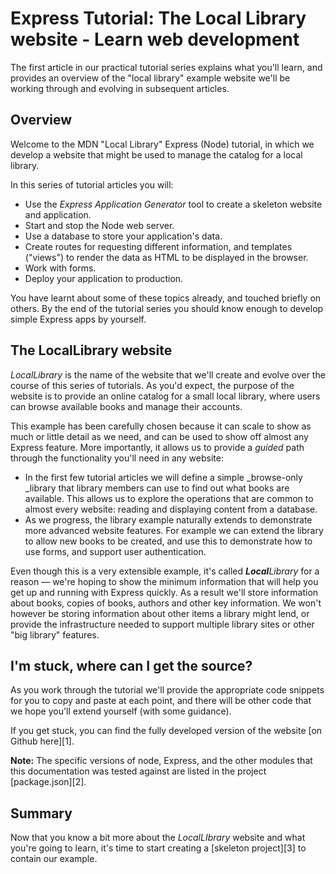 # Express Tutorial: The Local Library website - Learn web development

The first article in our practical tutorial series explains what you'll learn, and provides an overview of the "local library" example website we'll be working through and evolving in subsequent articles.

## Overview

Welcome to the MDN "Local Library" Express (Node) tutorial, in which we develop a website that might be used to manage the catalog for a local library. 

In this series of tutorial articles you will:

* Use the _Express Application Generator_ tool to create a skeleton website and application.
* Start and stop the Node web server.
* Use a database to store your application's data.
* Create routes for requesting different information, and templates ("views") to render the data as HTML to be displayed in the browser.
* Work with forms.
* Deploy your application to production.

You have learnt about some of these topics already, and touched briefly on others. By the end of the tutorial series you should know enough to develop simple Express apps by yourself.

## The LocalLibrary website

_LocalLibrary_ is the name of the website that we'll create and evolve over the course of this series of tutorials. As you'd expect, the purpose of the website is to provide an online catalog for a small local library, where users can browse available books and manage their accounts.

This example has been carefully chosen because it can scale to show as much or little detail as we need, and can be used to show off almost any Express feature. More importantly, it allows us to provide a _guided_ path through the functionality you'll need in any website:

* In the first few tutorial articles we will define a simple _browse-only _library that library members can use to find out what books are available. This allows us to explore the operations that are common to almost every website: reading and displaying content from a database.
* As we progress, the library example naturally extends to demonstrate more advanced website features. For example we can extend the library to allow new books to be created, and use this to demonstrate how to use forms, and support user authentication.

Even though this is a very extensible example, it's called _**Local**Library_ for a reason — we're hoping to show the minimum information that will help you get up and running with Express quickly. As a result we'll store information about books, copies of books, authors and other key information. We won't however be storing information about other items a library might lend, or provide the infrastructure needed to support multiple library sites or other "big library" features. 

## I'm stuck, where can I get the source?

As you work through the tutorial we'll provide the appropriate code snippets for you to copy and paste at each point, and there will be other code that we hope you'll extend yourself (with some guidance).

If you get stuck, you can find the fully developed version of the website [on Github here][1].

**Note:** The specific versions of node, Express, and the other modules that this documentation was tested against are listed in the project [package.json][2].

## Summary

Now that you know a bit more about the _LocalLIbrary_ website and what you're going to learn, it's time to start creating a [skeleton project][3] to contain our example.
